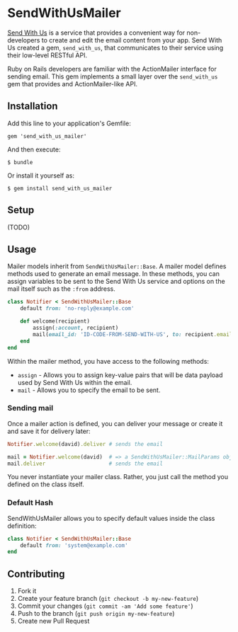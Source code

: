 # SendWithUsMailer

[Send With Us](http://sendwithus.com) is a service that provides a convenient way for non-developers to create and edit
the email content from your app.  Send With Us created a gem, `send_with_us`, that communicates to
their service using their low-level RESTful API.

Ruby on Rails developers are familiar with the ActionMailer interface for sending email.  This
gem implements a small layer over the `send_with_us` gem that provides and ActionMailer-like API.

## Installation

Add this line to your application's Gemfile:

    gem 'send_with_us_mailer'

And then execute:

    $ bundle

Or install it yourself as:

    $ gem install send_with_us_mailer

## Setup

(TODO)

## Usage

Mailer models inherit from `SendWithUsMailer::Base`. A mailer model defines methods
used to generate an email message. In these methods, you can assign variables to be sent to
the Send With Us service and options on the mail itself such as the `:from` address.

`````Ruby
class Notifier < SendWithUsMailer::Base
    default from: 'no-reply@example.com'

    def welcome(recipient)
        assign(:account, recipient)
        mail(email_id: 'ID-CODE-FROM-SEND-WITH-US', to: recipient.email)
    end
end
`````

Within the mailer method, you have access to the following methods:

* `assign` - Allows you to assign key-value pairs that will be
  data payload used by Send With Us within the email.
* `mail` - Allows you to specify the email to be sent.


### Sending mail

Once a mailer action is defined, you can deliver your message or create it and save it
for delivery later:

`````Ruby
Notifier.welcome(david).deliver # sends the email

mail = Notifier.welcome(david)  # => a SendWithUsMailer::MailParams object
mail.deliver                    # sends the email
`````

You never instantiate your mailer class. Rather, you just call the method you defined
on the class itself.


### Default Hash

SendWithUsMailer allows you to specify default values inside the class definition:

`````Ruby
class Notifier < SendWithUsMailer::Base
    default from: 'system@example.com'
end
`````

## Contributing

1. Fork it
2. Create your feature branch (`git checkout -b my-new-feature`)
3. Commit your changes (`git commit -am 'Add some feature'`)
4. Push to the branch (`git push origin my-new-feature`)
5. Create new Pull Request
